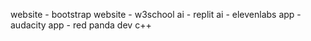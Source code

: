 website - bootstrap
website - w3school
ai - replit
ai - elevenlabs
app - audacity
app - red panda dev c++
